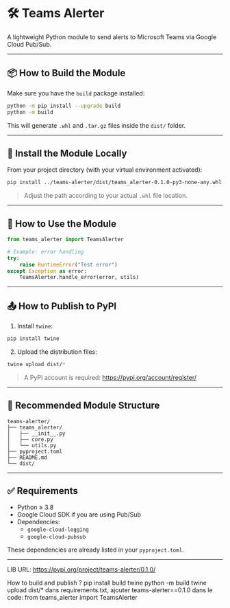 # 🛠️ Teams Alerter

A lightweight Python module to send alerts to Microsoft Teams via Google Cloud Pub/Sub.

---

## 📦 How to Build the Module

Make sure you have the `build` package installed:

```bash
python -m pip install --upgrade build
python -m build
```

This will generate `.whl` and `.tar.gz` files inside the `dist/` folder.

---

## 🔧 Install the Module Locally

From your project directory (with your virtual environment activated):

```bash
pip install ../teams-alerter/dist/teams_alerter-0.1.0-py3-none-any.whl
```

> Adjust the path according to your actual `.whl` file location.

---

## 🚀 How to Use the Module

```python
from teams_alerter import TeamsAlerter

# Example: error handling
try:
    raise RuntimeError("Test error")
except Exception as error:
    TeamsAlerter.handle_error(error, utils)
```

---

## 📤 How to Publish to PyPI

1. Install `twine`:

```bash
pip install twine
```

2. Upload the distribution files:

```bash
twine upload dist/*
```

> A PyPI account is required: https://pypi.org/account/register/

---

## 📁 Recommended Module Structure

```
teams-alerter/
├── teams_alerter/
│   ├── __init__.py
│   ├── core.py
│   └── utils.py
├── pyproject.toml
├── README.md
└── dist/
```

---

## ✅ Requirements

- Python ≥ 3.8
- Google Cloud SDK if you are using Pub/Sub
- Dependencies:
  - `google-cloud-logging`
  - `google-cloud-pubsub`

These dependencies are already listed in your `pyproject.toml`.

---

LIB URL:
https://pypi.org/project/teams-alerter/0.1.0/

How to build and publish ?
pip install build twine
python -m build
twine upload dist/*
dans requirements.txt, ajouter teams-alerter==0.1.0
dans le code: from teams_alerter import TeamsAlerter
